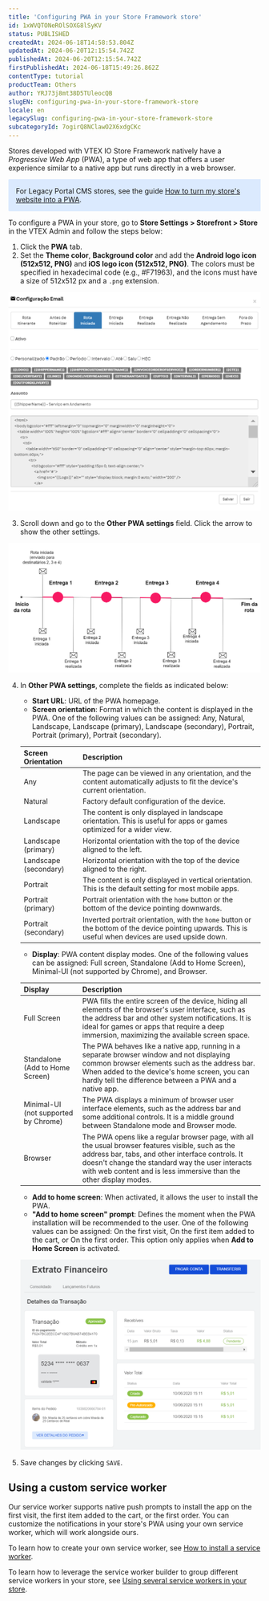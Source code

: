 ```yaml
---
title: 'Configuring PWA in your Store Framework store'
id: 1xWVQTONeROlSOXG8lSyKV
status: PUBLISHED
createdAt: 2024-06-18T14:58:53.804Z
updatedAt: 2024-06-20T12:15:54.742Z
publishedAt: 2024-06-20T12:15:54.742Z
firstPublishedAt: 2024-06-18T15:49:26.862Z
contentType: tutorial
productTeam: Others
author: YRJ73j8mt38D5TUleocQB
slugEN: configuring-pwa-in-your-store-framework-store
locale: en
legacySlug: configuring-pwa-in-your-store-framework-store
subcategoryId: 7ogirQ8NClawO2X6xdgCKc
---
```


Stores developed with VTEX IO Store Framework natively have a *Progressive Web App* (PWA), a type of web app that offers a user experience similar to a native app but runs directly in a web browser.

<div style="background-color:#DBEAFE; border-left: 2px solid ##1E3A8A; border-top-left-radius: 2px; border-bottom-left-radius: 2px; padding: 15px; margin-bottom: 10px">
For Legacy Portal CMS stores, see the guide <a href="https://help.vtex.com/en/tutorial/how-to-turn-my-store-website-into-a-pwa--3i8VmYeToAUGKgo2kKK6I2">How to turn my store's website into a PWA</a>.
</div>

To configure a PWA in your store, go to **Store Settings > Storefront > Store** in the VTEX Admin and follow the steps below:

1. Click the **PWA** tab.
2. Set the **Theme color**, **Background color** and add the **Android logo icon (512x512, PNG)** and **iOS logo icon (512x512, PNG)**. The colors must be specified in hexadecimal code (e.g., #F71963), and the icons must have a size of 512x512 px and a `.png` extension.

  ![pwa-settings-1-en](https://raw.githubusercontent.com/vtexdocs/help-center-content/refs/heads/main/_1.png)

3. Scroll down and go to the **Other PWA settings** field. Click the arrow to show the other settings.

  ![pwa-settings-2-en](https://raw.githubusercontent.com/vtexdocs/help-center-content/refs/heads/main/_2.png)

4. In **Other PWA settings**, complete the fields as indicated below:

    - **Start URL**: URL of the PWA homepage.
    - **Screen orientation**: Format in which the content is displayed in the PWA. One of the following values can be assigned: Any, Natural, Landscape, Landscape (primary), Landscape (secondary), Portrait, Portrait (primary), Portrait (secondary).

    | **Screen Orientation**  | **Description** |
    |--------------------------|-----------------|
    | Any                      | The page can be viewed in any orientation, and the content automatically adjusts to fit the device's current orientation. |
    | Natural                  | Factory default configuration of the device. |
    | Landscape                | The content is only displayed in landscape orientation. This is useful for apps or games optimized for a wider view. |
    | Landscape (primary)      | Horizontal orientation with the top of the device aligned to the left. |
    | Landscape (secondary)    | Horizontal orientation with the top of the device aligned to the right. |
    | Portrait                 | The content is only displayed in vertical orientation. This is the default setting for most mobile apps. |
    | Portrait (primary)       | Portrait orientation with the `home` button or the bottom of the device pointing downwards. |
    | Portrait (secondary)     | Inverted portrait orientation, with the `home` button or the bottom of the device pointing upwards. This is useful when devices are used upside down. |

    - **Display**: PWA content display modes. One of the following values can be assigned: Full screen, Standalone (Add to Home Screen), Minimal-UI (not supported by Chrome), and Browser.

    | **Display**              | **Description** |
    |--------------------------|-----------------|
    | Full Screen              | PWA fills the entire screen of the device, hiding all elements of the browser's user interface, such as the address bar and other system notifications. It is ideal for games or apps that require a deep immersion, maximizing the available screen space. |
    | Standalone (Add to Home Screen) | The PWA behaves like a native app, running in a separate browser window and not displaying common browser elements such as the address bar. When added to the device's home screen, you can hardly tell the difference between a PWA and a native app. |
    | Minimal-UI (not supported by Chrome) | The PWA displays a minimum of browser user interface elements, such as the address bar and some additional controls. It is a middle ground between Standalone mode and Browser mode. |
    | Browser                  | The PWA opens like a regular browser page, with all the usual browser features visible, such as the address bar, tabs, and other interface controls. It doesn't change the standard way the user interacts with web content and is less immersive than the other display modes. |

    - **Add to home screen**: When activated, it allows the user to install the PWA.
    - **"Add to home screen" prompt**: Defines the moment when the PWA installation will be recommended to the user. One of the following values can be assigned: On the first visit, On the first item added to the cart, or On the first order. This option only applies when **Add to Home Screen** is activated.

   ![pwa-settings-3-en](https://raw.githubusercontent.com/vtexdocs/help-center-content/refs/heads/main/_3.png)

5. Save changes by clicking `SAVE`.

## Using a custom service worker

Our service worker supports native push prompts to install the app on the first visit, the first item added to the cart, or the first order. You can customize the notifications in your store's PWA using your own service worker, which will work alongside ours.

To learn how to create your own service worker, see [How to install a service worker](https://help.vtex.com/en/tutorial/como-instalar-um-service-worker--2H057iW0mQGguKAciwAuMe).

To learn how to leverage the service worker builder to group different service workers in your store, see [Using several service workers in your store](https://developers.vtex.com/docs/guides/vtex-io-documentation-using-several-service-workers-in-your-store).
